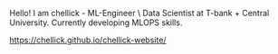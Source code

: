 Hello! I am chellick - ML-Engineer \ Data Scientist at T-bank + Central University. Currently developing MLOPS skills.

https://chellick.github.io/chellick-website/
